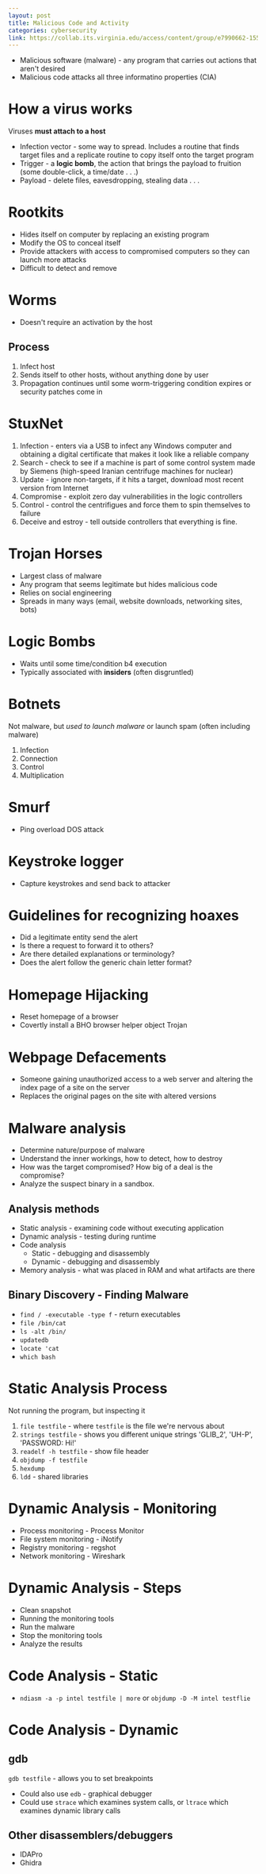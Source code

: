 ```yaml
---
layout: post
title: Malicious Code and Activity
categories: cybersecurity
link: https://collab.its.virginia.edu/access/content/group/e7990662-1551-41b1-99bd-0539849f7d83/CS3710_Week11.pdf
---
```


- Malicious software (malware) - any program that carries out actions that aren't desired
- Malicious code attacks all three informatino properties (CIA)

# How a virus works

Viruses **must attach to a host**

- Infection vector - some way to spread. Includes a routine that finds target files and a replicate routine to copy itself onto the target program
- Trigger - a **logic bomb**, the action that brings the payload to fruition (some double-click, a time/date . . .)
- Payload - delete files, eavesdropping, stealing data . . .

# Rootkits

- Hides itself on computer by replacing an existing program
- Modify the OS to conceal itself
- Provide attackers with access to compromised computers so they can launch more attacks
- Difficult to detect and remove

# Worms

- Doesn't require an activation by the host

## Process

1. Infect host
2. Sends itself to other hosts, without anything done by user
3. Propagation continues until some worm-triggering condition expires or security patches come in

# StuxNet

1. Infection - enters via a USB to infect any Windows computer and obtaining a digital certificate that makes it look like a reliable company
2. Search - check to see if a machine is part of some control system made by Siemens (high-speed Iranian centrifuge machines for nuclear)
3. Update - ignore non-targets, if it hits a target, download most recent version from Internet
4. Compromise - exploit zero day vulnerabilities in the logic controllers
5. Control - control the centrifigues and force them to spin themselves to failure
6. Deceive and estroy - tell outside controllers that everything is fine.

# Trojan Horses

- Largest class of malware
- Any program that seems legitimate but hides malicious code
- Relies on social engineering
- Spreads in many ways (email, website downloads, networking sites, bots)

# Logic Bombs

- Waits until some time/condition b4 execution
- Typically associated with **insiders** (often disgruntled)

# Botnets

Not malware, but _used to launch malware_ or launch spam (often including malware)

1. Infection
2. Connection
3. Control
4. Multiplication

# Smurf

- Ping overload DOS attack

# Keystroke logger

- Capture keystrokes and send back to attacker

# Guidelines for recognizing hoaxes

- Did a legitimate entity send the alert
- Is there a request to forward it to others?
- Are there detailed explanations or terminology?
- Does the alert follow the generic chain letter format?

# Homepage Hijacking

- Reset homepage of a browser
- Covertly install a BHO browser helper object Trojan

# Webpage Defacements

- Someone gaining unauthorized access to a web server and altering the index page of a site on the server
- Replaces the original pages on the site with altered versions

# Malware analysis

- Determine nature/purpose of malware
- Understand the inner workings, how to detect, how to destroy
- How was the target compromised? How big of a deal is the compromise?
- Analyze the suspect binary in a sandbox.

## Analysis methods

- Static analysis - examining code without executing application
- Dynamic analysis - testing during runtime
- Code analysis
  - Static - debugging and disassembly
  - Dynamic - debugging and disassembly
- Memory analysis - what was placed in RAM and what artifacts are there

## Binary Discovery - Finding Malware

- `find / -executable -type f` - return executables
- `file /bin/cat`
- `ls -alt /bin/`
- `updatedb`
- `locate 'cat`
- `which bash`

# Static Analysis Process

Not running the program, but inspecting it

1. `file testfile` - where `testfile` is the file we're nervous about
2. `strings testfile` - shows you different unique strings 'GLIB_2', 'UH-P', 'PASSWORD: Hi!'
3. `readelf -h testfile` - show file header
4. `objdump -f testfile`
5. `hexdump`
6. `ldd` - shared libraries

# Dynamic Analysis - Monitoring

- Process monitoring - Process Monitor
- File system monitoring - iNotify
- Registry monitoring - regshot
- Network monitoring - Wireshark

# Dynamic Analysis - Steps

- Clean snapshot
- Running the monitoring tools
- Run the malware
- Stop the monitoring tools
- Analyze the results

# Code Analysis - Static

- `ndiasm -a -p intel testfile | more` or `objdump -D -M intel testflie`

# Code Analysis - Dynamic

## gdb

`gdb testfile` - allows you to set breakpoints

- Could also use `edb` - graphical debugger
- Could use `strace` which examines system calls, or `ltrace` which examines dynamic library calls

## Other disassemblers/debuggers

- IDAPro
- Ghidra
